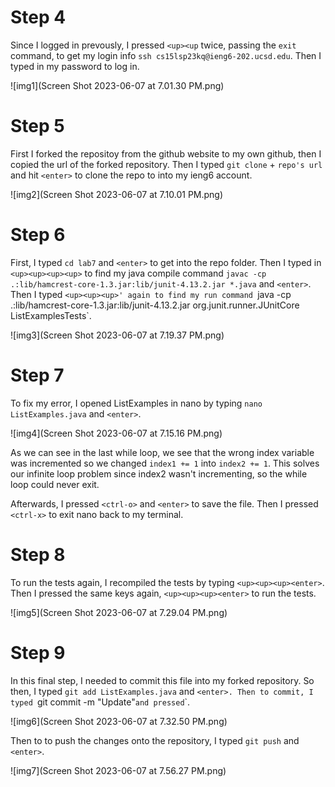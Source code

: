 # Step 4
Since I logged in prevously, I pressed `<up><up` twice, passing the `exit` command, to get my login info `ssh cs15lsp23kq@ieng6-202.ucsd.edu`. Then I typed in my password to log in. 

![img1](Screen Shot 2023-06-07 at 7.01.30 PM.png)

# Step 5 
First I forked the repositoy from the github website to my own github, then I copied the url of the forked repository. Then I typed `git clone` + `repo's url` and hit `<enter>` to clone the repo to into my ieng6 account. 

![img2](Screen Shot 2023-06-07 at 7.10.01 PM.png)

# Step 6

First, I typed `cd lab7` and `<enter>` to get into the repo folder. Then I typed in `<up><up><up><up>` to find my java compile command `javac -cp .:lib/hamcrest-core-1.3.jar:lib/junit-4.13.2.jar *.java` and `<enter>`. Then I typed `<up><up><up>' again to find my run command `java -cp .:lib/hamcrest-core-1.3.jar:lib/junit-4.13.2.jar org.junit.runner.JUnitCore ListExamplesTests`.

![img3](Screen Shot 2023-06-07 at 7.19.37 PM.png)

# Step 7
To fix my error, I opened ListExamples in nano by typing `nano ListExamples.java` and `<enter>`.

![img4](Screen Shot 2023-06-07 at 7.15.16 PM.png)

As we can see in the last while loop, we see that the wrong index variable was incremented so we changed `index1 += 1` into `index2 += 1`. This solves our infinite loop problem since index2 wasn't incrementing, so the while loop could never exit. 

Afterwards, I pressed `<ctrl-o>` and `<enter>` to save the file. Then I pressed `<ctrl-x>` to exit nano back to my terminal.

# Step 8
To run the tests again, I recompiled the tests by typing `<up><up><up><enter>`. Then I pressed the same keys again, `<up><up><up><enter>` to run the tests.

![img5](Screen Shot 2023-06-07 at 7.29.04 PM.png)

# Step 9
In this final step, I needed to commit this file into my forked repository. So then, I typed `git add ListExamples.java` and `<enter>. Then to commit, I typed `git commit -m "Update"` and pressed `<enter>`.

![img6](Screen Shot 2023-06-07 at 7.32.50 PM.png)

Then to  to push the changes onto the repository, I typed `git push` and `<enter>`.

![img7](Screen Shot 2023-06-07 at 7.56.27 PM.png)
